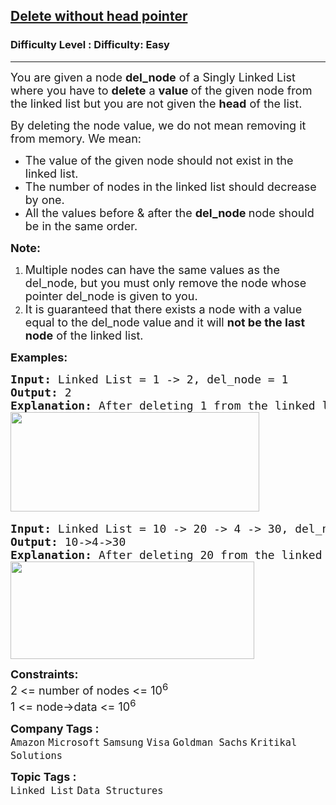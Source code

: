 <h2><a href="https://www.geeksforgeeks.org/problems/delete-without-head-pointer/1">Delete without head pointer</a></h2><h3>Difficulty Level : Difficulty: Easy</h3><hr><div class="problems_problem_content__Xm_eO"><p><span style="font-size: 18px;">You are given a node <strong>del_node</strong> of a Singly Linked List where you have to <strong>delete</strong> a <strong>value </strong>of the given node from the linked list but you are not given the <strong>head</strong> of the list.</span></p>
<p><span style="font-size: 18px;">By deleting the node value, we do not mean removing it from memory. We mean:</span></p>
<ul>
<li><span style="font-size: 18px;">The value of the given node should not exist in the linked list.</span></li>
<li><span style="font-size: 18px;">The number of nodes in the linked list should decrease by one.</span></li>
<li><span style="font-size: 18px;">All the values before &amp; after the <strong>del_node </strong>node should be in the same order.</span></li>
</ul>
<p><span style="font-size: 18px;"><strong>Note: </strong></span></p>
<ol>
<li><span style="font-size: 18px;">Multiple nodes can have the same values as the del_node, but you must only remove the node whose pointer del_node is given to you.</span></li>
<li><span style="font-size: 18px;">It is guaranteed that there exists a node with a value equal to the del_node value<strong> </strong>and it will <strong>not be the last node</strong> of the linked list.</span></li>
</ol>
<p><span style="font-size: 18px;"><strong>Examples:</strong></span></p>
<pre><span style="font-size: 18px;"><strong>Input: </strong>Linked List = 1 -&gt; 2, del_node = 1
<strong>Output: </strong></span><span style="font-size: 18px;">2<strong>
Explanation: </strong>After deleting 1 from the linked list, we have remaining nodes as 2.<br></span><img src="https://media.geeksforgeeks.org/img-practice/prod/addEditProblem/700161/Web/Other/blobid0_1724435615.png" width="398" height="159"> </pre>
<pre><span style="font-size: 18px;"><strong>Input: </strong>Linked List = 10 -&gt; 20 -&gt; 4 -&gt; 30, del_node = 20
<strong>Output: </strong>10-&gt;4-&gt;30<strong>
Explanation: </strong>After deleting 20 from the linked list, we have remaining nodes as 10, 4, 30.<br><img src="https://media.geeksforgeeks.org/img-practice/prod/addEditProblem/700161/Web/Other/blobid1_1724435635.png" width="390" height="156"><br></span></pre>
<p><span style="font-size: 18px;"><strong>Constraints:</strong><br>2 &lt;= number of nodes &lt;= 10<sup>6&nbsp;</sup>&nbsp;<br>1 &lt;= node-&gt;data &lt;= 10<sup>6</sup><br></span></p></div><p><span style=font-size:18px><strong>Company Tags : </strong><br><code>Amazon</code>&nbsp;<code>Microsoft</code>&nbsp;<code>Samsung</code>&nbsp;<code>Visa</code>&nbsp;<code>Goldman Sachs</code>&nbsp;<code>Kritikal Solutions</code>&nbsp;<br><p><span style=font-size:18px><strong>Topic Tags : </strong><br><code>Linked List</code>&nbsp;<code>Data Structures</code>&nbsp;